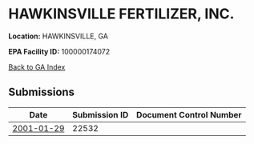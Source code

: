 # HAWKINSVILLE FERTILIZER, INC.

**Location:** HAWKINSVILLE, GA

**EPA Facility ID:** 100000174072

[Back to GA Index](../../index.md)

## Submissions

| Date | Submission ID | Document Control Number |
|------|--------------|-------------------------|
| [2001-01-29](submissions/22532.md) | 22532 |  |
